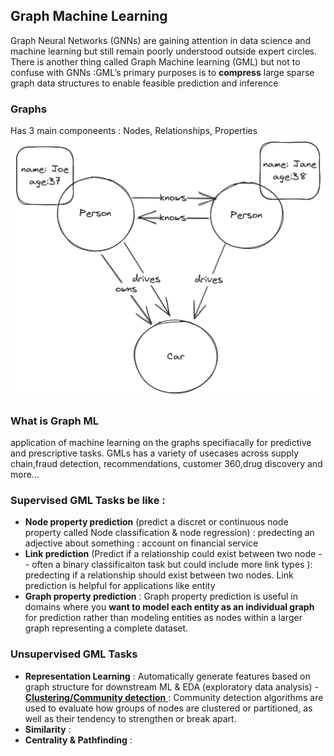 ## Graph Machine Learning
Graph Neural Networks (GNNs) are gaining attention in data science and machine learning but still remain poorly understood outside expert circles. 
There is another thing called Graph Machine learning (GML) but not to confuse with GNNs :GML’s primary purposes is to **compress** large sparse graph 
data structures to enable feasible prediction and inference

### Graphs
َHas 3 main componeents : Nodes, Relationships, Properties
<img src="images/GraphML/graph_example.png">

### What is Graph ML
application of machine learning on the graphs specifiacally for predictive and prescriptive tasks. GMLs has a variety of usecases across supply chain,fraud detection, recommendations, customer 360,drug discovery and more...

### Supervised GML Tasks be like :
- **Node property prediction** (predict a discret or continuous node property called Node classification & node regression) : predecting an adjective about something : account on financial service
- **Link prediction** (Predict if a relationship could exist between two node -- often a binary classificaiton task but could include more link types ): predecting if a relationship should exist between two nodes. Link prediction is helpful for applications like entity 
- **Graph property prediction** : Graph property prediction is useful in domains where you **want to model each entity as an individual graph** for prediction rather than modeling entities as nodes within a larger graph representing a complete dataset.

### Unsupervised GML Tasks
- **Representation Learning** : Automatically generate features based on graph structure for downstream ML & EDA (exploratory data analysis)
-<a href="https://neo4j.com/docs/graph-data-science/current/algorithms/community/"> **Clustering/Community detection** </a>: Community detection algorithms are used to evaluate how groups of nodes are clustered or partitioned, as well as their tendency to strengthen or break apart.
- **Similarity** :
- **Centrality & Pathfinding** : 
